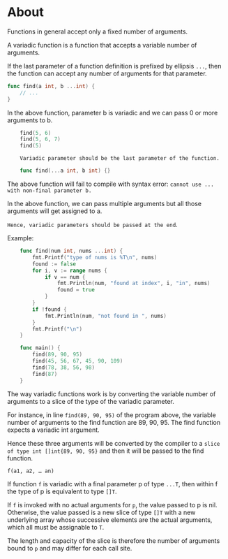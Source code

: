 # About
Functions in general accept only a fixed number of arguments.

A variadic function is a function that accepts a variable number of arguments.

If the last parameter of a function definition is prefixed by ellipsis `...`, then the function can accept any number of arguments for that parameter.

```go
func find(a int, b ...int) {
    // ...
}
```

In the above function, parameter b is variadic and we can pass 0 or more arguments to b.

```go
    find(5, 6)
    find(5, 6, 7)
    find(5)
```

~~~~exercism/caution
    Variadic parameter should be the last parameter of the function.
~~~~~~

```go
    func find(...a int, b int) {}
```

The above function will fail to compile with syntax error: `cannot use ... with non-final parameter b.`

In the above function, we can pass multiple arguments but all those arguments will get assigned to a.

`Hence, variadic parameters should be passed at the end`.

Example:
```go
    func find(num int, nums ...int) {
        fmt.Printf("type of nums is %T\n", nums)
        found := false
        for i, v := range nums {
            if v == num {
                fmt.Println(num, "found at index", i, "in", nums)
                found = true
            }
        }
        if !found {
            fmt.Println(num, "not found in ", nums)
        }
        fmt.Printf("\n")
    }

    func main() {
        find(89, 90, 95)
        find(45, 56, 67, 45, 90, 109)
        find(78, 38, 56, 98)
        find(87)
    }
```
The way variadic functions work is by converting the variable number of arguments to a slice of the type of the variadic parameter.

For instance, in line `find(89, 90, 95)` of the program above, the variable number of arguments to the find function are 89, 90, 95. The find function expects a variadic int argument.

Hence these three arguments will be converted by the compiler to a `slice of type int []int{89, 90, 95}` and then it will be passed to the find function.

`f(a1, a2, … an)`

If function `f` is variadic with a final parameter p of type `...T`, then within f the type of p is equivalent to type `[]T`. 

If `f` is invoked with no actual arguments for `p`, the value passed to p is nil. Otherwise, the value passed is a new slice of type `[]T` with a new underlying array whose successive elements are the actual arguments, which all must be assignable to `T`.

The length and capacity of the slice is therefore the number of arguments bound to `p` and may differ for each call site.
